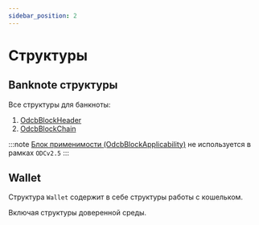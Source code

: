 ```yaml
---
sidebar_position: 2
---
```


# Структуры


## Banknote структуры

Все структуры для банкноты:
1. [OdcbBlockHeader](../../../project3/banknote/header.md)
1. [OdcbBlockChain](../../../project3/banknote/block-chain.md)

:::note
[Блок применимости (OdcbBlockApplicability)](../../../project3/banknote/applicability.md)
не используется в рамках `ODCv2.5`
:::

## Wallet

Структура `Wallet` 
содержит в себе структуры
работы с кошельком.

Включая структуры доверенной среды.